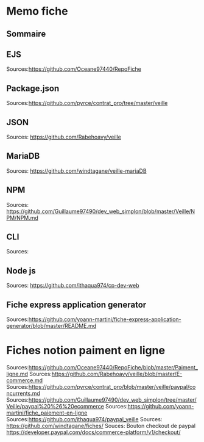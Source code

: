 # Memo fiche 

## Sommaire

## EJS
Sources:https://github.com/Oceane97440/RepoFiche


## Package.json
Sources:https://github.com/pyrce/contrat_pro/tree/master/veille


## JSON
Sources: https://github.com/Rabehoavy/veille

## MariaDB
Sources: https://github.com/windtagane/veille-mariaDB


## NPM
Sources: https://github.com/Guillaume97490/dev_web_simplon/blob/master/Veille/NPM/NPM.md

## CLI
Sources:

## Node js
Sources: https://github.com/ithaqua974/cp-dev-web

## Fiche express application generator
Sources:https://github.com/yoann-martini/fiche-express-application-generator/blob/master/README.md

# Fiches notion paiment en ligne
Sources:https://github.com/Oceane97440/RepoFiche/blob/master/Paiment_ligne.md
Sources:https://github.com/Rabehoavy/veille/blob/master/E-commerce.md
Sources:https://github.com/pyrce/contrat_pro/blob/master/veille/paypal/concurrents.md
Sources:https://github.com/Guillaume97490/dev_web_simplon/tree/master/Veille/paypal%20%26%20ecommerce
Sources:https://github.com/yoann-martini/fiche_paiement-en-ligne
Sources:https://github.com/ithaqua974/paypal_veille
Sources: https://github.com/windtagane/fiches/
Souces: Bouton checkout de paypal https://developer.paypal.com/docs/commerce-platform/v1/checkout/
